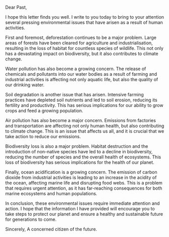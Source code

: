 Dear Past,

I hope this letter finds you well. I write to you today to bring to your attention several pressing environmental issues that have arisen as a result of human activities.

First and foremost, deforestation continues to be a major problem. Large areas of forests have been cleared for agriculture and industrialisation, resulting in the loss of habitat for countless species of wildlife. This not only has a devastating impact on biodiversity, but it also contributes to climate change.

Water pollution has also become a growing concern. The release of chemicals and pollutants into our water bodies as a result of farming and industrial activities is affecting not only aquatic life, but also the quality of our drinking water.

Soil degradation is another issue that has arisen. Intensive farming practices have depleted soil nutrients and led to soil erosion, reducing its fertility and productivity. This has serious implications for our ability to grow crops and feed a growing population.

Air pollution has also become a major concern. Emissions from factories and transportation are affecting not only human health, but also contributing to climate change. This is an issue that affects us all, and it is crucial that we take action to reduce our emissions.

Biodiversity loss is also a major problem. Habitat destruction and the introduction of non-native species have led to a decline in biodiversity, reducing the number of species and the overall health of ecosystems. This loss of biodiversity has serious implications for the health of our planet.

Finally, ocean acidification is a growing concern. The emission of carbon dioxide from industrial activities is leading to an increase in the acidity of the ocean, affecting marine life and disrupting food webs. This is a problem that requires urgent attention, as it has far-reaching consequences for both marine ecosystems and human populations.

In conclusion, these environmental issues require immediate attention and action. I hope that the information I have provided will encourage you to take steps to protect our planet and ensure a healthy and sustainable future for generations to come.

Sincerely, A concerned citizen of the future.